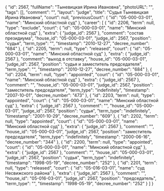 {
    "id": 2567,
    "fullName": "Тыневицкая Ирина Ивановна",
    "photoURL": "",
    "tags": [],
    "comment": "",
    "layout": "judge",
    "title": "Судья Тыневицкая Ирина Ивановна",
    "court": null,
    "previousCourt": {
        "id": "05-000-03-01",
        "name": "Минский областной суд"
    },
    "career": [
        {
            "id": 2206,
            "term": null,
            "type": "exclude",
            "court": {
                "id": "05-000-03-01",
                "name": "Минский областной суд"
            },
            "extra": {
                "judge_id": 2567
            },
            "comment": "состав президиума",
            "house_id": "05-000-03-01",
            "judge_id": 2567,
            "position": "судья",
            "term_type": "",
            "timestamp": "2010-12-27",
            "decree_number": "684"
        },
        {
            "id": 2205,
            "term": null,
            "type": "released",
            "court": {
                "id": "05-000-03-01",
                "name": "Минский областной суд"
            },
            "extra": {
                "judge_id": 2567
            },
            "comment": "выход в отставку",
            "house_id": "05-000-03-01",
            "judge_id": 2567,
            "position": "судья и заместитель председателя",
            "term_type": "",
            "timestamp": "2010-12-27",
            "decree_number": "684"
        },
        {
            "id": 2204,
            "term": null,
            "type": "appointed",
            "court": {
                "id": "05-000-03-01",
                "name": "Минский областной суд"
            },
            "extra": {
                "judge_id": 2567
            },
            "comment": "",
            "house_id": "05-000-03-01",
            "judge_id": 2567,
            "position": "заместитель председателя",
            "term_type": "indefinitely",
            "timestamp": "2007-10-01",
            "decree_number": "473"
        },
        {
            "id": 2203,
            "term": null,
            "type": "appointed",
            "court": {
                "id": "05-000-03-01",
                "name": "Минский областной суд"
            },
            "extra": {
                "judge_id": 2567
            },
            "comment": "",
            "house_id": "05-000-03-01",
            "judge_id": 2567,
            "position": "судья",
            "term_type": "indefinitely",
            "timestamp": "2001-10-29",
            "decree_number": "609"
        },
        {
            "id": 2202,
            "term": null,
            "type": "appointed",
            "court": {
                "id": "05-000-03-01",
                "name": "Минский областной суд"
            },
            "extra": {
                "judge_id": 2567
            },
            "comment": "",
            "house_id": "05-000-03-01",
            "judge_id": 2567,
            "position": "заместитель председателя",
            "term_type": "indefinitely",
            "timestamp": "2000-06-16",
            "decree_number": "344"
        },
        {
            "id": 2200,
            "term": null,
            "type": "appointed",
            "court": {
                "id": "05-000-03-01",
                "name": "Минский областной суд"
            },
            "extra": {
                "judge_id": 2567
            },
            "comment": "",
            "house_id": "05-000-03-01",
            "judge_id": 2567,
            "position": "судья",
            "term_type": "indefinitely",
            "timestamp": "1998-05-19",
            "decree_number": "252"
        },
        {
            "id": 2201,
            "term": null,
            "type": "released",
            "court": {
                "id": "05-016-03-01",
                "name": "суд Несвижского района"
            },
            "extra": {
                "judge_id": 2567
            },
            "comment": "",
            "house_id": "05-016-03-01",
            "judge_id": 2567,
            "position": "председатель",
            "term_type": "",
            "timestamp": "1998-05-19",
            "decree_number": "252"
        }
    ]
}